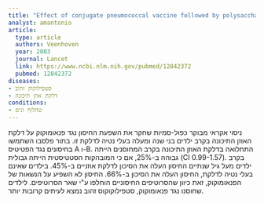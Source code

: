 ```yaml
---
title: "Effect of conjugate pneumococcal vaccine followed by polysaccharide pneumococcal vaccine on recurrent acute otitis media: a randomised study"
analyst: amantonio
article:
  type: article
  authors: Veenhoven
  year: 2003
  journal: Lancet
  link: https://www.ncbi.nlm.nih.gov/pubmed/12842372
  pubmed: 12842372
diseases:
- סטפילוקוק זהוב
- דלקת אוזן תיכונה
conditions:
- שחלוף זנים
---
```


ניסוי אקראי מבוקר כפול-סמיות שחקר את השפעת החיסון נגד פנאומוקוק על דלקת האוזן התיכונה בקרב ילדים בני שנה ומעלה בעלי נטיה לדלקת זו. בתור פלסבו השתמשו בחיסונים נגד הפטיטיס A ו-B.
התחלואה בדלקת האוזן התיכונה בקרב המחוסנים הייתה גבוהה ב-25%, אם כי המובהקות הסטטיסטית הייתה גבולית (CI 0.99-1.57). בקרב ילדים מעל גיל שנתיים החיסון העלה את הסיכון לדלקת אוזניים ב-45%. בילדים שאינם בעלי נטיה לדלקת, החיסון העלה את הסיכון ב-66%.
החיסון לא השפיע על הנשאות של הפנאומוקוק, זאת כיוון שהסרוטיפים החיסוניים הוחלפו ע"י שאר הסרוטיפים. לילדים שחוסנו נגד פנאומוקוק, סטפילוקוקוס זהוב נמצא לעיתים קרובות יותר.
